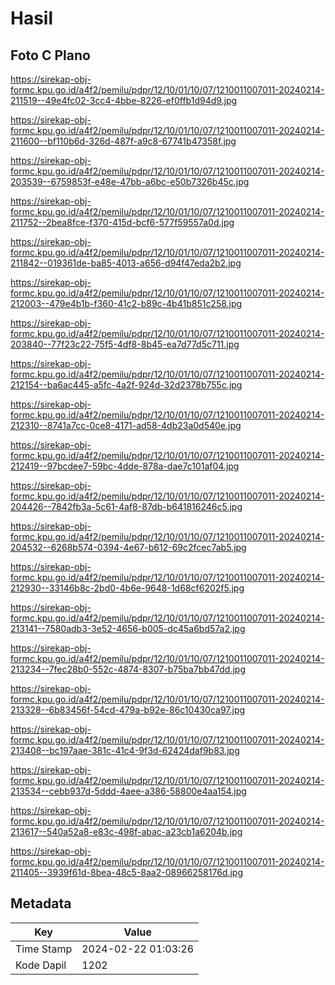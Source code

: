 # Hasil

## Foto C Plano

https://sirekap-obj-formc.kpu.go.id/a4f2/pemilu/pdpr/12/10/01/10/07/1210011007011-20240214-211519--49e4fc02-3cc4-4bbe-8226-ef0ffb1d94d9.jpg

https://sirekap-obj-formc.kpu.go.id/a4f2/pemilu/pdpr/12/10/01/10/07/1210011007011-20240214-211600--bf110b6d-326d-487f-a9c8-67741b47358f.jpg

https://sirekap-obj-formc.kpu.go.id/a4f2/pemilu/pdpr/12/10/01/10/07/1210011007011-20240214-203539--6759853f-e48e-47bb-a6bc-e50b7326b45c.jpg

https://sirekap-obj-formc.kpu.go.id/a4f2/pemilu/pdpr/12/10/01/10/07/1210011007011-20240214-211752--2bea8fce-f370-415d-bcf6-577f59557a0d.jpg

https://sirekap-obj-formc.kpu.go.id/a4f2/pemilu/pdpr/12/10/01/10/07/1210011007011-20240214-211842--019361de-ba85-4013-a656-d94f47eda2b2.jpg

https://sirekap-obj-formc.kpu.go.id/a4f2/pemilu/pdpr/12/10/01/10/07/1210011007011-20240214-212003--479e4b1b-f360-41c2-b89c-4b41b851c258.jpg

https://sirekap-obj-formc.kpu.go.id/a4f2/pemilu/pdpr/12/10/01/10/07/1210011007011-20240214-203840--77f23c22-75f5-4df8-8b45-ea7d77d5c711.jpg

https://sirekap-obj-formc.kpu.go.id/a4f2/pemilu/pdpr/12/10/01/10/07/1210011007011-20240214-212154--ba6ac445-a5fc-4a2f-924d-32d2378b755c.jpg

https://sirekap-obj-formc.kpu.go.id/a4f2/pemilu/pdpr/12/10/01/10/07/1210011007011-20240214-212310--8741a7cc-0ce8-4171-ad58-4db23a0d540e.jpg

https://sirekap-obj-formc.kpu.go.id/a4f2/pemilu/pdpr/12/10/01/10/07/1210011007011-20240214-212419--97bcdee7-59bc-4dde-878a-dae7c101af04.jpg

https://sirekap-obj-formc.kpu.go.id/a4f2/pemilu/pdpr/12/10/01/10/07/1210011007011-20240214-204426--7842fb3a-5c61-4af8-87db-b641816246c5.jpg

https://sirekap-obj-formc.kpu.go.id/a4f2/pemilu/pdpr/12/10/01/10/07/1210011007011-20240214-204532--6268b574-0394-4e67-b612-69c2fcec7ab5.jpg

https://sirekap-obj-formc.kpu.go.id/a4f2/pemilu/pdpr/12/10/01/10/07/1210011007011-20240214-212930--33146b8c-2bd0-4b6e-9648-1d68cf6202f5.jpg

https://sirekap-obj-formc.kpu.go.id/a4f2/pemilu/pdpr/12/10/01/10/07/1210011007011-20240214-213141--7580adb3-3e52-4656-b005-dc45a6bd57a2.jpg

https://sirekap-obj-formc.kpu.go.id/a4f2/pemilu/pdpr/12/10/01/10/07/1210011007011-20240214-213234--7fec28b0-552c-4874-8307-b75ba7bb47dd.jpg

https://sirekap-obj-formc.kpu.go.id/a4f2/pemilu/pdpr/12/10/01/10/07/1210011007011-20240214-213328--6b83456f-54cd-479a-b92e-86c10430ca97.jpg

https://sirekap-obj-formc.kpu.go.id/a4f2/pemilu/pdpr/12/10/01/10/07/1210011007011-20240214-213408--bc197aae-381c-41c4-9f3d-62424daf9b83.jpg

https://sirekap-obj-formc.kpu.go.id/a4f2/pemilu/pdpr/12/10/01/10/07/1210011007011-20240214-213534--cebb937d-5ddd-4aee-a386-58800e4aa154.jpg

https://sirekap-obj-formc.kpu.go.id/a4f2/pemilu/pdpr/12/10/01/10/07/1210011007011-20240214-213617--540a52a8-e83c-498f-abac-a23cb1a6204b.jpg

https://sirekap-obj-formc.kpu.go.id/a4f2/pemilu/pdpr/12/10/01/10/07/1210011007011-20240214-211405--3939f61d-8bea-48c5-8aa2-08966258176d.jpg


## Metadata

| Key        | Value               |
| ---------- | ------------------- |
| Time Stamp | 2024-02-22 01:03:26 |
| Kode Dapil | 1202                |




